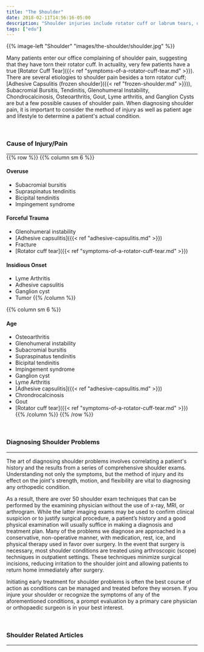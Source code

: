 ```yaml
---
title: "The Shoulder"
date: 2018-02-11T14:56:16-05:00
description: "Shoulder injuries include rotator cuff or labrum tears, osteoarthritis, and frozen shoulder. This page provides information on the joint and common symptoms"
tags: ["edu"]
---
```


{{% image-left "Shoulder" "images/the-shoulder/shoulder.jpg" %}}

Many patients enter our office complaining of shoulder pain, suggesting that they have torn their rotator cuff. In actuality, very few patients have a true [Rotator Cuff Tear]({{< ref "symptoms-of-a-rotator-cuff-tear.md" >}}). There are several etiologies to shoulder pain besides a torn rotator cuff; [Adhesive Capsulitis 
(frozen shoulder]({{< ref "frozen-shoulder.md" >}})), Subacromial Bursitis, Tendinitis, Glenohumeral Instability, 
Chondrocalcinosis, Osteoarthritis, Gout, Lyme arthritis, and Ganglion Cysts are but a few possible causes of shoulder pain. When diagnosing shoulder pain, it is important to consider the method of injury as well as patient age and lifestyle to determine a patient's actual condition. 

<br>

### Cause of Injury/Pain
<hr style="margin-bottom:0px;">
{{% row %}}
{{% column sm 6 %}}

#### Overuse
* Subacromial bursitis
* Supraspinatus tendinitis
* Bicipital tendinitis
* Impingement syndrome

#### Forceful Trauma
* Glenohumeral instability
* [Adhesive capsulitis]({{< ref "adhesive-capsulitis.md" >}})
* Fracture
* [Rotator cuff tear]({{< ref "symptoms-of-a-rotator-cuff-tear.md" >}})

#### Insidious Onset
* Lyme Arthritis
* Adhesive capsulitis
* Ganglion cyst
* Tumor
{{% /column %}}

{{% column sm 6 %}}
#### Age
* Osteoarthritis
* Glenohumeral instability
* Subacromial bursitis
* Supraspinatus tendinitis
* Bicipital tendinitis
* Impingement syndrome
* Ganglion cyst
* Lyme Arthritis
* [Adhesive capsulitis]({{< ref "adhesive-capsulitis.md" >}})
* Chrondrocalcinosis
* Gout
* [Rotator cuff tear]({{< ref "symptoms-of-a-rotator-cuff-tear.md" >}})
{{% /column %}}
{{% /row %}}
<br>


### Diagnosing Shoulder Problems
<hr>
The art of diagnosing shoulder problems involves correlating a patient's history and the results from a series of comprehensive shoulder exams. Understanding not only the symptoms, but the method of injury and its effect on the joint's strength, motion, and flexibility are vital to diagnosing any orthopedic condition.

As a result, there are over 50 shoulder 
exam techniques that can be performed by the examining physician without the use of x-ray, MRI, or arthrogram. 
While the latter imaging exams may be used to confirm clinical suspicion or to justify surgical procedure, a patient’s history and a good 
physical examination will usually suffice in making a diagnosis and 
treatment plan. 
Many of the problems we diagnose are approached in a conservative, non-operative manner, with medication, rest, ice, and physical therapy used in favor over surgery.
In the event that surgery is necessary, most shoulder conditions are treated using arthroscopic (scope) techniques in outpatient settings. These techniques minimize surgical incisions, reducing irritation to the shoulder joint and allowing patients to return home immediately after surgery. 

Initiating early treatment for shoulder problems is often the best course of action as conditions can be managed and treated before they worsen. If you injure your shoulder or recognize the symptoms of any of the aforementioned conditions, a prompt evaluation by a primary care physician or orthopaedic surgeon is in your best interest.

<br>

### Shoulder Related Articles
<hr>
